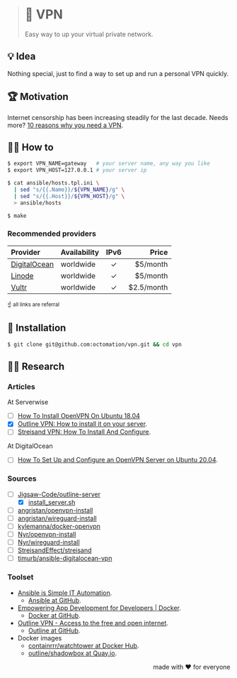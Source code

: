 > # 🤫 VPN
>
> Easy way to up your virtual private network.

## 💡 Idea

Nothing special, just to find a way to set up and run a personal VPN quickly.

## 🏆 Motivation

Internet censorship has been increasing steadily for the last decade. Needs more?
[10 reasons why you need a VPN](https://www.techradar.com/news/10-reasons-why-you-need-a-vpn).

## 🤼‍♂️ How to

```bash
$ export VPN_NAME=gateway   # your server name, any way you like
$ export VPN_HOST=127.0.0.1 # your server ip

$ cat ansible/hosts.tpl.ini \
  | sed "s/{{.Name}}/${VPN_NAME}/g" \
  | sed "s/{{.Host}}/${VPN_HOST}/g" \
  > ansible/hosts

$ make
```

### Recommended providers

| Provider           | Availability | IPv6 | Price      |
|:-------------------|:-------------|:----:|-----------:|
| [DigitalOcean][do] | worldwide    |  ✓   | $5/month   |
| [Linode][linode]   | worldwide    |  ✓   | $5/month   |
| [Vultr][vultr]     | worldwide    |  ✓   | $2.5/month |

<small>☝️ all links are referral</small>

## 🧩 Installation

```bash
$ git clone git@github.com:octomation/vpn.git && cd vpn
```

## 👨‍🔬 Research

### Articles

At Serverwise

- [ ] [How To Install OpenVPN On Ubuntu 18.04](https://blog.ssdnodes.com/blog/install-openvpn-ubuntu-18-04-tutorial/)
- [x] [Outline VPN: How to install it on your server](https://blog.ssdnodes.com/blog/outline-vpn-tutorial-vps/).
- [ ] [Streisand VPN: How To Install And Configure](https://blog.ssdnodes.com/blog/streisand-vpn-tutorial/).

At DigitalOcean

- [ ] [How To Set Up and Configure an OpenVPN Server on Ubuntu 20.04](https://www.digitalocean.com/community/tutorials/how-to-set-up-and-configure-an-openvpn-server-on-ubuntu-20-04).

### Sources

- [ ] [Jigsaw-Code/outline-server](https://github.com/Jigsaw-Code/outline-server)
  - [x] [install_server.sh](research/Jigsaw-Code/outline-server/src/server_manager/install_scripts/install_server.sh)
- [ ] [angristan/openvpn-install](https://github.com/angristan/openvpn-install)
- [ ] [angristan/wireguard-install](https://github.com/angristan/wireguard-install)
- [ ] [kylemanna/docker-openvpn](https://github.com/kylemanna/docker-openvpn)
- [ ] [Nyr/openvpn-install](https://github.com/Nyr/openvpn-install)
- [ ] [Nyr/wireguard-install](https://github.com/Nyr/wireguard-install)
- [ ] [StreisandEffect/streisand](https://github.com/StreisandEffect/streisand)
- [ ] [timurb/ansible-digitalocean-vpn](https://github.com/timurb/ansible-digitalocean-vpn)

### Toolset

- [Ansible is Simple IT Automation](https://www.ansible.com/).
  - [Ansible at GitHub](https://github.com/ansible).
- [Empowering App Development for Developers | Docker](https://www.docker.com/).
  - [Docker at GitHub](https://github.com/docker).
- [Outline VPN - Access to the free and open internet](https://www.getoutline.org/).
  - [Outline at GitHub](https://github.com/Jigsaw-Code/?q=outline).
- Docker images
  - [containrrr/watchtower at Docker Hub](https://hub.docker.com/r/containrrr/watchtower).
  - [outline/shadowbox at Quay.io](https://quay.io/repository/outline/shadowbox).

<p align="right">made with ❤️ for everyone</p>

[do]:     http://bit.ly/vps-do-ref
[linode]: http://bit.ly/vps-linode-ref
[vultr]:  http://bit.ly/vps-vultr-ref
